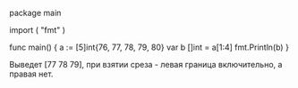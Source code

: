 package main

import (
    "fmt"
)

func main() {
    a := [5]int{76, 77, 78, 79, 80}
    var b []int = a[1:4]
    fmt.Println(b)
}

Выведет [77 78 79], при взятии среза - левая граница включительно, а правая нет.
